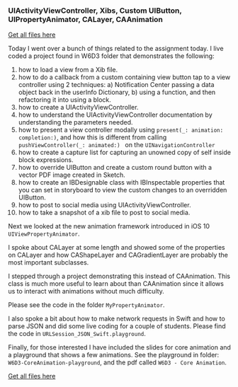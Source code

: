 ### UIActivityViewController, Xibs, Custom UIButton, UIPropertyAnimator, CALayer, CAAnimation

[Get all files here](https://github.com/philosopherdog/W6D3-Assignment-Prep-More-Animation)

Today I went over a bunch of things related to the assignment today. I live coded a project found in W6D3 folder that demonstrates the following:

1. how to load a view from a Xib file.
2. how to do a callback from a custom containing view button tap to a view controller using 2 techniques: a) Notification Center passing a data object back in the userInfo Dictionary, b) using a function, and then refactoring it into using a block.
3. how to create a UIActivityViewController.
4. how to understand the UIActivityViewController documentation by understanding the parameters needed.
5. how to present a view controller modally using ```present(_: animation: completion:)```, and how this is different from calling ```pushViewController(_: animated:) ``` on the `UINavigationController`
6. how to create a capture list for capturing an unowned copy of self inside block expressions.
7. how to override UIButton and create a custom round button with a vector PDF image created in Sketch.
8. how to create an IBDesignable class with IBInspectable properties that you can set in storyboard to view the custom changes to an overridden UIButton.
9. how to post to social media using UIActivityViewController.
10. how to take a snapshot of a xib file to post to social media.

Next we looked at the new animation framework introduced in iOS 10 `UIViewPropertyAnimator`.

I spoke about CALayer at some length and showed some of the properties on CALayer and how CAShapeLayer and CAGradientLayer are probably the most important subclasses.

I stepped through a project demonstrating this instead of CAAnimation. This class is much more useful to learn about than CAAnimation since it allows us to interact with animations without much difficulty.

Please see the code in the folder `MyPropertyAnimator`.

I also spoke a bit about how to make network requests in Swift and how to parse JSON and did some live coding for a couple of students. Please find the code in `URLSession_JSON_Swift.playground`.

Finally, for those interested I have included the slides for core animation and a playground that shows a few animations. See the playground in folder:  `W6D3-CoreAnimation-playground`, and the pdf called `W6D3 - Core Animation`.

[Get all files here](https://github.com/philosopherdog/W6D3-Assignment-Prep-More-Animation)
